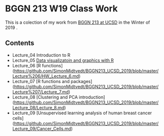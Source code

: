 # BGGN 213 W19 Class Work

This is a colection of my work from [BGGN 213 at UCSD](https://bioboot.github.io/bggn213_W19/) in the Winter of 2019 .

## Contents
 - Lecture_04 Introduction to R
 - Lecture_05 [Data visualizatoin and graphics with R](https://github.com/SimonMidtvedt/BGGN213_UCSD_2019/blob/master/Lecture%205/class05.md)
 - Lecture_06 [R functions] (https://github.com/SimonMidtvedt/BGGN213_UCSD_2019/blob/master/Lecture%206/HW_Lecture_6.md)
 - Lecture_07 [R functions and packages] (https://github.com/SimonMidtvedt/BGGN213_UCSD_2019/blob/master/Lecture%207/Lecture_7.md)
 - Lecture_08 [Clustering and PCA introduction] (https://github.com/SimonMidtvedt/BGGN213_UCSD_2019/blob/master/Lecture_08/Lecture_8.md)
 - Lecture_09 [Unsupervised learning analysis of human breast cancer cells] (https://github.com/SimonMidtvedt/BGGN213_UCSD_2019/blob/master/Lecture_09/Cancer_Cells.md)
